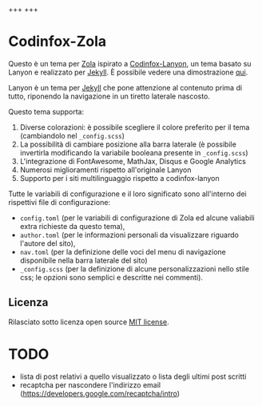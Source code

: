 +++
+++

# Codinfox-Zola

Questo è un tema per [Zola](https://www.getzola.com) ispirato a [Codinfox-Lanyon](https://codinfox.github.com/), un tema basato su Lanyon e realizzato per [Jekyll](http://jekyllrb.com).
È possibile vedere una dimostrazione [qui](http://svavs.github.io).

Lanyon è un tema per [Jekyll](http://jekyllrb.com) che pone attenzione al contenuto prima di tutto, riponendo la navigazione in un tiretto laterale nascosto.

Questo tema supporta:

1. Diverse colorazioni: è possibile scegliere il colore preferito per il tema (cambiandolo nel `_config.scss`)
2. La possibilità di cambiare posizione alla barra laterale (è possibile invertirla modificando la variabile booleana presente in `_config.scss`)
3. L'integrazione di FontAwesome, MathJax, Disqus e Google Analytics
4. Numerosi miglioramenti rispetto all'originale Lanyon
5. Supporto per i siti multilinguaggio rispetto a codinfox-lanyon

Tutte le variabili di configurazione e il loro significato sono all'interno dei rispettivi file di configurazione:

- `config.toml` (per le variabili di configurazione di Zola ed alcune valiabili extra richieste da questo tema),
- `author.toml` (per le informazioni personali da visualizzare riguardo l'autore del sito),
- `nav.toml` (per la definizione delle voci del menu di navigazione disponibile nella barra laterale del sito)
- `_config.scss` (per la definizione di alcune personalizzazioni nello stile css; le opzioni sono semplici e descritte nei commenti).



## Licenza

Rilasciato sotto licenza open source [MIT license](LICENSE.md).


# TODO
 - lista di post relativi a quello visualizzato o lista degli ultimi post scritti
 - recaptcha per nascondere l'indirizzo email (https://developers.google.com/recaptcha/intro)
